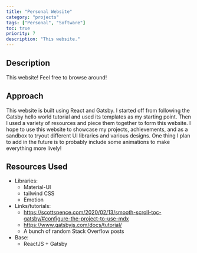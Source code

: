 ```yaml
---
title: "Personal Website"
category: "projects"
tags: ["Personal", "Software"]
toc: true
priority: 7
description: "This website."
---
```


## Description

This website! Feel free to browse around!

## Approach
This website is built using React and Gatsby. I started off from following the Gatsby hello world tutorial and used its templates as my starting point. Then I used a variety of resources and piece them together to form this website. I hope to use this website to showcase my projects, achievements, and as a sandbox to tryout different UI libraries and various designs. One thing I plan to add in the future is to probably include some animations to make everything more lively!

## Resources Used
- Libraries:
  - Material-UI
  - tailwind CSS
  - Emotion
- Links/tutorials:
  - https://scottspence.com/2020/02/13/smooth-scroll-toc-gatsby/#configure-the-project-to-use-mdx
  - https://www.gatsbyjs.com/docs/tutorial/
  - A bunch of random Stack Overflow posts
- Base:
  - ReactJS + Gatsby